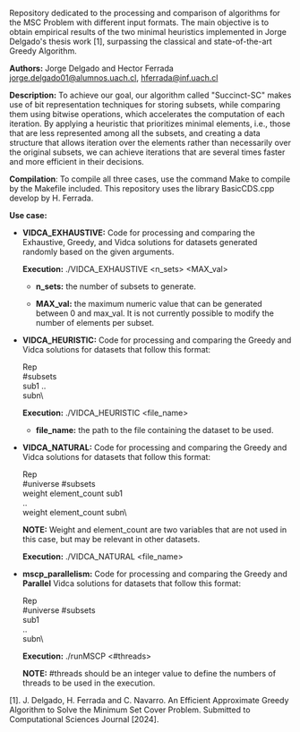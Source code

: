 
Repository dedicated to the processing and comparison of algorithms for the MSC Problem with different input formats. The main objective is to obtain empirical results of the two minimal heuristics implemented in Jorge Delgado's thesis work [1], surpassing the classical and state-of-the-art Greedy Algorithm.

**Authors:** Jorge Delgado and Hector Ferrada jorge.delgado01@alumnos.uach.cl, hferrada@inf.uach.cl 

**Description:** To achieve our goal, our algorithm called "Succinct-SC" makes use of bit representation techniques for storing subsets, while comparing them using bitwise operations, which accelerates the computation of each iteration. By applying a heuristic that prioritizes minimal elements, i.e., those that are less represented among all the subsets, and creating a data structure that allows iteration over the elements rather than necessarily over the original subsets, we can achieve iterations that are several times faster and more efficient in their decisions.

**Compilation**: To compile all three cases, use the command Make to compile by the Makefile included. This repository uses the library BasicCDS.cpp develop by H. Ferrada.

**Use case:**
- **VIDCA_EXHAUSTIVE:** Code for processing and comparing the Exhaustive, Greedy, and Vidca solutions for datasets generated randomly based on the given arguments.

   **Execution:** ./VIDCA_EXHAUSTIVE <n_sets> <MAX_val>

  - **n_sets:** the number of subsets to generate.

  - **MAX_val:** the maximum numeric value that can be generated between 0 and max_val. It is not currently possible to modify the number of elements per subset.

- **VIDCA_HEURISTIC:** Code for processing and comparing the Greedy and Vidca solutions for datasets that follow this format:

    Rep\
    #subsets\
    sub1
    ..\
    subn\

  **Execution:** ./VIDCA_HEURISTIC <file_name>

  - **file_name:** the path to the file containing the dataset to be used.

- **VIDCA_NATURAL:** Code for processing and comparing the Greedy and Vidca solutions for datasets that follow this format:

    Rep\
    #universe #subsets\
    weight element_count sub1\
    ..\
    weight element_count subn\

    **NOTE:** Weight and element_count are two variables that are not used in this case, but may be relevant in other datasets.

  **Execution:** ./VIDCA_NATURAL <file_name>

- **mscp_parallelism:** Code for processing and comparing the Greedy and **Parallel** Vidca solutions for datasets that follow this format:

    Rep\
    #universe #subsets\
    sub1\
    ..\
    subn\

  **Execution:** ./runMSCP <fileName> <#threads>
  
  **NOTE:** #threads should be an integer value to define the numbers of threads to be used in the execution.

  
[1]. J. Delgado, H. Ferrada and C. Navarro. An Efficient Approximate Greedy Algorithm to Solve the Minimum Set Cover Problem.
Submitted to Computational Sciences Journal [2024].

